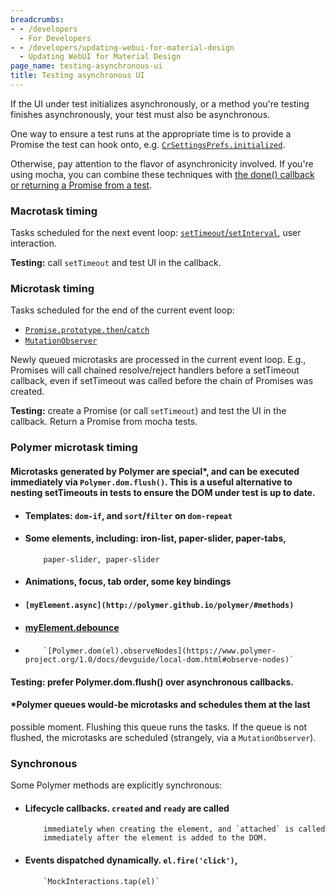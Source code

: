 ```yaml
---
breadcrumbs:
- - /developers
  - For Developers
- - /developers/updating-webui-for-material-design
  - Updating WebUI for Material Design
page_name: testing-asynchronous-ui
title: Testing asynchronous UI
---
```


If the UI under test initializes asynchronously, or a method you're testing
finishes asynchronously, your test must also be asynchronous.

One way to ensure a test runs at the appropriate time is to provide a Promise
the test can hook onto, e.g.
[`CrSettingsPrefs.initialized`](https://code.google.com/p/chromium/codesearch#chromium/src/chrome/browser/resources/settings/prefs/prefs_types.js&q=%22CrSettingsPrefsInternal.initialized%22&sq=package:chromium&type=cs).

Otherwise, pay attention to the flavor of asynchronicity involved. If you're
using mocha, you can combine these techniques with [the done() callback or
returning a Promise from a
test](/developers/updating-webui-for-material-design/testing-webui-with-mocha#sites-canvas-main-content).

### Macrotask timing

Tasks scheduled for the next event loop:
[`setTimeout`/`setInterval`](https://html.spec.whatwg.org/multipage/webappapis.html#timer-initialisation-steps),
user interaction.

**Testing:** call `setTimeout` and test UI in the callback.

### Microtask timing

Tasks scheduled for the end of the current event loop:

*   [`Promise.prototype.then`/`catch`](http://www.ecma-international.org/ecma-262/6.0/#sec-performpromisethen)
*   [`MutationObserver`](https://dom.spec.whatwg.org/#queue-a-mutation-record)

Newly queued microtasks are processed in the current event loop. E.g., Promises
will call chained resolve/reject handlers before a setTimeout callback, even if
setTimeout was called before the chain of Promises was created.

**Testing:** create a Promise (or call `setTimeout`) and test the UI in the
callback. Return a Promise from mocha tests.

### Polymer microtask timing

#### Microtasks generated by Polymer are special\*, and can be executed immediately via `Polymer.dom.flush()`. This is a useful alternative to nesting setTimeouts in tests to ensure the DOM under test is up to date.

*   #### Templates: `dom-if`, and `sort`/`filter` on `dom-repeat`
*   #### Some elements, including: iron-list, paper-slider, paper-tabs,
            paper-slider, paper-slider
*   #### Animations, focus, tab order, some key bindings
*   #### `[myElement.async](http://polymer.github.io/polymer/#methods)`
*   #### [myElement.debounce](http://polymer.github.io/polymer/#methods)
*   ####
            `[Polymer.dom(el).observeNodes](https://www.polymer-project.org/1.0/docs/devguide/local-dom.html#observe-nodes)`

#### Testing: prefer Polymer.dom.flush() over asynchronous callbacks.

#### \*Polymer queues would-be microtasks and schedules them at the last
possible moment. Flushing this queue runs the tasks. If the queue is not
flushed, the microtasks are scheduled (strangely, via a `MutationObserver`).

### Synchronous

Some Polymer methods are explicitly synchronous:

*   #### Lifecycle callbacks. `created` and `ready` are called
            immediately when creating the element, and `attached` is called
            immediately after the element is added to the DOM.
*   #### Events dispatched dynamically. `el.fire('click')`,
            `MockInteractions.tap(el)`
